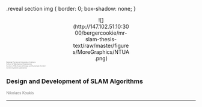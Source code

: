 .reveal section img {
  border: 0;
  box-shadow: none;
}

<center><div style="width:30%">
![](http://147.102.51.10:3000/bergercookie/mr-slam-thesis-text/raw/master/figures/MoreGraphics/NTUA.png)
</div></center>

<span style="color:gray; font-size:0.3em">
National Technical University of Athens<br>
School of Mechanical Engineering<br>
Section of Mechanical Design and Automatic Control<br>
Control Systems Laboratory
</span>

<br>


### Design and Development of SLAM Algorithms

<span style="color:gray; font-size:0.7em"> Nikolaos Koukis </span>

---


